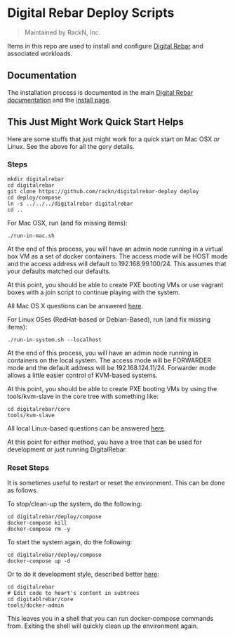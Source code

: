 # Digital Rebar Deploy Scripts

> Maintained by RackN, Inc.

Items in this repo are used to install and configure
[Digital Rebar](https://digitalrebar.githib.io) and associated workloads.

## Documentation

The installation process is documented in the main
[Digital Rebar documentation](https://github.com/digitalrebar/doc) and the
[install page](https://github.com/digitalrebar/doc/deployment/install.rst).

## This Just Might Work Quick Start Helps

Here are some stuffs that just might work for a quick start on Mac OSX or Linux.
See the above for all the gory details.

### Steps

```shell
mkdir digitalrebar
cd digitalrebar
git clone https://github.com/rackn/digitalrebar-deploy deploy
cd deploy/compose
ln -s ../../../digitalrebar digitalrebar 
cd ..
```

For Mac OSX, run (and fix missing items):
```shell
./run-in-mac.sh
```

At the end of this process, you will have an admin node running in a virtual box VM as a set of docker containers.  The access mode will be HOST mode and the access address will default to 192.168.99.100/24.  This assumes that your defaults matched our defaults.

At this point, you should be able to create PXE booting VMs or use vagrant boxes with a join script to continue playing with the system.

All Mac OS X questions can be answered [here](https://github.com/digitalrebar/doc/deployment/install/mac.md).

For Linux OSes (RedHat-based or Debian-Based), run (and fix missing items):
```shell
./run-in-system.sh --localhost
```

At the end of this process, you will have an admin node running in containers on the local system.  The access mode will be FORWARDER mode and the default address will be 192.168.124.11/24.  Forwarder mode allows a little easier control of KVM-based systems.

At this point, you should be able to create PXE booting VMs by using the tools/kvm-slave in the core tree with something like:
```shell
cd digitalrebar/core
tools/kvm-slave
```

All local Linux-based questions can be answered [here](https://github.com/digitalrebar/doc/deployment/install/local_linux.md).

At this point for either method, you have a tree that can be used for development or just running DigitalRebar.

### Reset Steps

It is sometimes useful to restart or reset the environment.  This can be done as follows.

To stop/clean-up the system, do the following:
```shell
cd digitalrebar/deploy/compose
docker-compose kill
docker-compose rm -y
```

To start the system again, do the following:
```shell
cd digitalrebar/deploy/compose
docker-compose up -d
```

Or to do it development style, described better [here](https://github.com/digitalrebar/doc/deployment/install/dev_mode.md):
```shell
cd digitalrebar
# Edit code to heart's content in subtrees
cd digitablrebar/core
tools/docker-admin
```

This leaves you in a shell that you can run docker-compose commands from.  Exiting the shell will quickly clean up the environment again.

